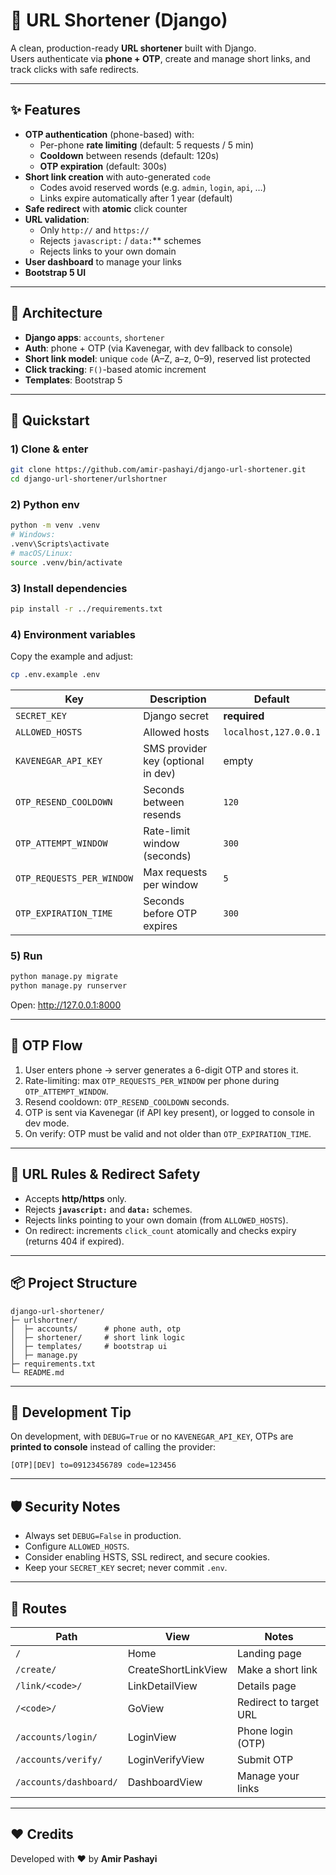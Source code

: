 # 🔗 URL Shortener (Django)

A clean, production-ready **URL shortener** built with Django.  
Users authenticate via **phone + OTP**, create and manage short links, and track clicks with safe redirects.

---

## ✨ Features
- **OTP authentication** (phone-based) with:
  - Per-phone **rate limiting** (default: 5 requests / 5 min)
  - **Cooldown** between resends (default: 120s)
  - **OTP expiration** (default: 300s)
- **Short link creation** with auto-generated `code`
  - Codes avoid reserved words (e.g. `admin`, `login`, `api`, …)
  - Links expire automatically after 1 year (default)
- **Safe redirect** with **atomic** click counter
- **URL validation**:
  - Only `http://` and `https://`
  - Rejects `javascript:` / `data:`** schemes
  - Rejects links to your own domain
- **User dashboard** to manage your links
- **Bootstrap 5 UI**

---

## 🧩 Architecture
- **Django apps**: `accounts`, `shortener`
- **Auth**: phone + OTP (via Kavenegar, with dev fallback to console)
- **Short link model**: unique `code` (A–Z, a–z, 0–9), reserved list protected
- **Click tracking**: `F()`-based atomic increment
- **Templates**: Bootstrap 5

---

## 🚀 Quickstart

### 1) Clone & enter
```bash
git clone https://github.com/amir-pashayi/django-url-shortener.git
cd django-url-shortener/urlshortner
```

### 2) Python env
```bash
python -m venv .venv
# Windows:
.venv\Scripts\activate
# macOS/Linux:
source .venv/bin/activate
```

### 3) Install dependencies
```bash
pip install -r ../requirements.txt
```


### 4) Environment variables
Copy the example and adjust:
```bash
cp .env.example .env
```

| Key | Description | Default |
| --- | ----------- | ------- |
| `SECRET_KEY` | Django secret | **required** |
| `ALLOWED_HOSTS` | Allowed hosts | `localhost,127.0.0.1` |
| `KAVENEGAR_API_KEY` | SMS provider key (optional in dev) | empty |
| `OTP_RESEND_COOLDOWN` | Seconds between resends | `120` |
| `OTP_ATTEMPT_WINDOW` | Rate-limit window (seconds) | `300` |
| `OTP_REQUESTS_PER_WINDOW` | Max requests per window | `5` |
| `OTP_EXPIRATION_TIME` | Seconds before OTP expires | `300` |

### 5) Run
```bash
python manage.py migrate
python manage.py runserver
```

Open: http://127.0.0.1:8000

---

## 🔐 OTP Flow
1. User enters phone → server generates a 6-digit OTP and stores it.
2. Rate-limiting: max `OTP_REQUESTS_PER_WINDOW` per phone during `OTP_ATTEMPT_WINDOW`.
3. Resend cooldown: `OTP_RESEND_COOLDOWN` seconds.
4. OTP is sent via Kavenegar (if API key present), or logged to console in dev mode.
5. On verify: OTP must be valid and not older than `OTP_EXPIRATION_TIME`.

---

## 🧪 URL Rules & Redirect Safety
- Accepts **http/https** only.
- Rejects **`javascript:`** and **`data:`** schemes.
- Rejects links pointing to your own domain (from `ALLOWED_HOSTS`).
- On redirect: increments `click_count` atomically and checks expiry (returns 404 if expired).

---

## 📦 Project Structure
```
django-url-shortener/
├─ urlshortner/
│  ├─ accounts/      # phone auth, otp
│  ├─ shortener/     # short link logic
│  ├─ templates/     # bootstrap ui
│  ├─ manage.py
├─ requirements.txt
└─ README.md
```

---

## 🔧 Development Tip
On development, with `DEBUG=True` or no `KAVENEGAR_API_KEY`, OTPs are **printed to console** instead of calling the provider:
```
[OTP][DEV] to=09123456789 code=123456
```

---

## 🛡️ Security Notes
- Always set `DEBUG=False` in production.
- Configure `ALLOWED_HOSTS`.
- Consider enabling HSTS, SSL redirect, and secure cookies.
- Keep your `SECRET_KEY` secret; never commit `.env`.

---

## 🧭 Routes
| Path | View | Notes |
| ---- | ---- | ----- |
| `/` | Home | Landing page |
| `/create/` | CreateShortLinkView | Make a short link |
| `/link/<code>/` | LinkDetailView | Details page |
| `/<code>/` | GoView | Redirect to target URL |
| `/accounts/login/` | LoginView | Phone login (OTP) |
| `/accounts/verify/` | LoginVerifyView | Submit OTP |
| `/accounts/dashboard/` | DashboardView | Manage your links |

---
## ❤️ Credits

Developed with ❤️ by **Amir Pashayi**
